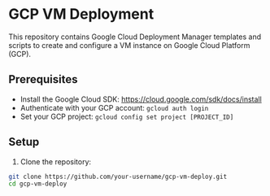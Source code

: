 # GCP VM Deployment

This repository contains Google Cloud Deployment Manager templates and scripts to create and configure a VM instance on Google Cloud Platform (GCP).

## Prerequisites

- Install the Google Cloud SDK: https://cloud.google.com/sdk/docs/install
- Authenticate with your GCP account: `gcloud auth login`
- Set your GCP project: `gcloud config set project [PROJECT_ID]`

## Setup

1. Clone the repository:

```bash
git clone https://github.com/your-username/gcp-vm-deploy.git
cd gcp-vm-deploy
